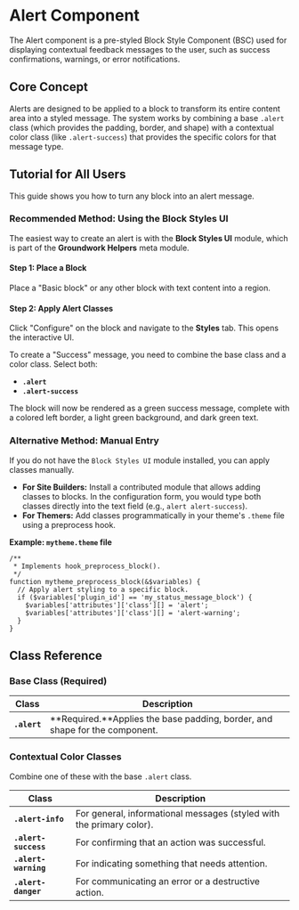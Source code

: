 # Alert Component

The Alert component is a pre-styled Block Style Component (BSC) used for displaying contextual feedback messages to the user, such as success confirmations, warnings, or error notifications.

## Core Concept

Alerts are designed to be applied to a block to transform its entire content area into a styled message. The system works by combining a base `.alert` class (which provides the padding, border, and shape) with a contextual color class (like `.alert-success`) that provides the specific colors for that message type.

## Tutorial for All Users

This guide shows you how to turn any block into an alert message.

### Recommended Method: Using the Block Styles UI

The easiest way to create an alert is with the **Block Styles UI** module, which is part of the **Groundwork Helpers** meta module.

#### Step 1: Place a Block

Place a "Basic block" or any other block with text content into a region.

#### Step 2: Apply Alert Classes

Click "Configure" on the block and navigate to the **Styles** tab. This opens the interactive UI.

To create a "Success" message, you need to combine the base class and a color class. Select both:

* **`.alert`**
* **`.alert-success`**

The block will now be rendered as a green success message, complete with a colored left border, a light green background, and dark green text.

### Alternative Method: Manual Entry

If you do not have the `Block Styles UI` module installed, you can apply classes manually.

* **For Site Builders:** Install a contributed module that allows adding classes to blocks. In the configuration form, you would type both classes directly into the text field (e.g., `alert alert-success`).
* **For Themers:** Add classes programmatically in your theme's `.theme` file using a preprocess hook.

**Example: `mytheme.theme` file**

```
/**
 * Implements hook_preprocess_block().
 */
function mytheme_preprocess_block(&$variables) {
  // Apply alert styling to a specific block.
  if ($variables['plugin_id'] == 'my_status_message_block') {
    $variables['attributes']['class'][] = 'alert';
    $variables['attributes']['class'][] = 'alert-warning';
  }
}

```

## Class Reference

### Base Class (Required)

| **Class**      | **Description**                                                       |
| -------------------- | --------------------------------------------------------------------------- |
| **`.alert`** | **Required.**Applies the base padding, border, and shape for the component. |

### Contextual Color Classes

Combine one of these with the base `.alert` class.

| **Class**              | **Description**                                                |
| ---------------------------- | -------------------------------------------------------------------- |
| **`.alert-info`**    | For general, informational messages (styled with the primary color). |
| **`.alert-success`** | For confirming that an action was successful.                        |
| **`.alert-warning`** | For indicating something that needs attention.                       |
| **`.alert-danger`**  | For communicating an error or a destructive action.                  |
